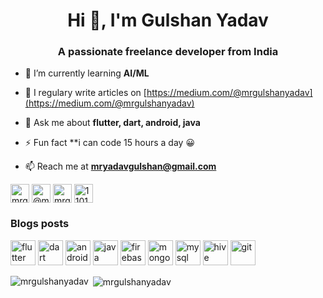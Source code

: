 <h1 align="center">Hi 👋, I'm Gulshan Yadav</h1>
<h3 align="center">A passionate freelance developer from India</h3>

<!-- <p align="left"> <img src="https://komarev.com/ghpvc/?username=mrgulshanyadav" alt="mrgulshanyadav" /> </p> -->

- 🌱 I’m currently learning **AI/ML**

- 📝 I regulary write articles on [https://medium.com/@mrgulshanyadav](https://medium.com/@mrgulshanyadav)

- 💬 Ask me about **flutter, dart, android, java**

- ⚡ Fun fact **i can code 15 hours a day 😀 

- 📫 Reach me at **mryadavgulshan@gmail.com**

<p align="left">
<a href="https://linkedin.com/in/mrgulshanyadav" target="blank"><img align="center" src="https://cdn.jsdelivr.net/npm/simple-icons@3.0.1/icons/linkedin.svg" alt="mrgulshanyadav" height="30" width="30" /></a>
<a href="https://medium.com/@mrgulshanyadav" target="blank"><img align="center" src="https://cdn.jsdelivr.net/npm/simple-icons@3.0.1/icons/medium.svg" alt="@mrgulshanyadav" height="30" width="30" /></a>
<a href="https://twitter.com/mrgulshanyadav" target="blank"><img align="center" src="https://cdn.jsdelivr.net/npm/simple-icons@3.0.1/icons/twitter.svg" alt="mrgulshanyadav" height="30" width="30" /></a>
<a href="https://stackoverflow.com/users/11018260" target="blank"><img align="center" src="https://cdn.jsdelivr.net/npm/simple-icons@3.0.1/icons/stackoverflow.svg" alt="11018260" height="30" width="30" /></a>
</p>

### Blogs posts
<!-- BLOG-POST-LIST:START -->
<!-- BLOG-POST-LIST:END -->

<p align="left">
  <img src="https://www.vectorlogo.zone/logos/flutterio/flutterio-icon.svg" alt="flutter" width="40" height="40"/> 
  <img src="https://www.vectorlogo.zone/logos/dartlang/dartlang-icon.svg" alt="dart" width="40" height="40"/> 
  <img src="https://devicons.github.io/devicon/devicon.git/icons/android/android-original-wordmark.svg" alt="android" width="40" height="40"/> 
  <img src="https://devicons.github.io/devicon/devicon.git/icons/java/java-original-wordmark.svg" alt="java" width="40" height="40"/> 
  <img src="https://www.vectorlogo.zone/logos/firebase/firebase-icon.svg" alt="firebase" width="40" height="40"/> 
  <img src="https://devicons.github.io/devicon/devicon.git/icons/mongodb/mongodb-original-wordmark.svg" alt="mongodb" width="40" height="40"/> 
  <img src="https://devicons.github.io/devicon/devicon.git/icons/mysql/mysql-original-wordmark.svg" alt="mysql" width="40" height="40"/>
  <img src="https://www.vectorlogo.zone/logos/apache_hive/apache_hive-icon.svg" alt="hive" width="40" height="40"/> 
  <img src="https://www.vectorlogo.zone/logos/git-scm/git-scm-icon.svg" alt="git" width="40" height="40"/> 

</p>

<p><img align="left" src="https://github-readme-stats.vercel.app/api/top-langs/?username=mrgulshanyadav&layout=compact" alt="mrgulshanyadav" /></p>

<p>&nbsp;<img align="center" src="https://github-readme-stats.vercel.app/api?username=mrgulshanyadav&show_icons=true" alt="mrgulshanyadav" /></p>
